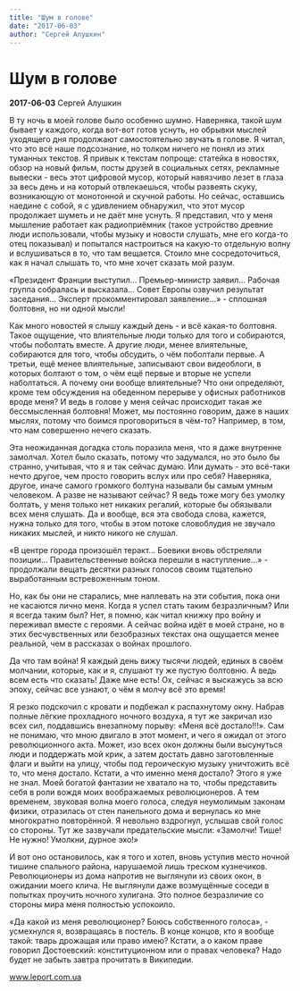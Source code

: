 ```yaml
---
title: "Шум в голове"
date: "2017-06-03"
author: "Сергей Алушкин"
---
```


# Шум в голове

**2017-06-03** Сергей Алушкин

В ту ночь в моей голове было особенно шумно. Наверняка, такой шум бывает у каждого, когда вот-вот готов уснуть, но обрывки мыслей уходящего дня продолжают самостоятельно звучать в голове. Я читал, что это всё наше подсознание, но толком ничего не понял из этих туманных текстов. Я привык к текстам попроще: статейка в новостях, обзор на новый фильм, посты друзей в социальных сетях, рекламные вывески - весь этот цифровой мусор, который навязчиво лезет в глаза за весь день и на который отвлекаешься, чтобы развеять скуку, возникающую от монотонной и скучной работы. Но сейчас, оставшись наедине с собой, я с удивлением обнаружил, что этот мусор продолжает шуметь и не даёт мне уснуть. Я представил, что у меня мышление работает как радиоприёмник (такое устройство древние люди использовали, чтобы музыку и новости слушать, мне его когда-то отец показывал) и попытался настроиться на какую-то отдельную волну и вслушиваться в то, что там вещается. Стоило мне сосредоточиться, как я начал слышать то, что мне хочет сказать мой разум.

«Президент Франции выступил... Премьер-министр заявил... Рабочая группа собралась и высказала... Совет Европы озвучил результат заседания... Эксперт прокомментировал заявление...» - сплошная болтовня, но ни одной мысли!

Как много новостей я слышу каждый день - и всё какая-то болтовня. Такое ощущение, что влиятельные люди только для того и собираются, чтобы поболтать вместе. А другие люди, менее влиятельные, собираются для того, чтобы обсудить, о чём поболтали первые. А третьи, ещё менее влиятельные, записывают свои видеоблоги, в которых болтают о том, о чём ещё первые и вторые не успели наболтаться. А почему они вообще влиятельные? Что они определяют, кроме тем обсуждения на обеденном перерыве у офисных работников вроде меня? И ведь в голове у меня сейчас происходит такая же бессмысленная болтовня! Может, мы постоянно говорим, даже в наших мыслях, потому что боимся проговориться в чём-то? Например, в том, что нам совершенно нечего сказать.

Эта неожиданная догадка столь поразила меня, что я даже внутренне замолчал. Хотел было сказать, потому что задумался, но это было бы странно, учитывая, что я и так сейчас думаю. Или думать - это всё-таки нечто другое, чем просто говорить вслух или про себя? Наверняка, другое, иначе самого громкого болтуна называли бы самым умным человеком. А разве не называют сейчас? Я ведь тоже могу без умолку болтать, у меня только нет никаких регалий, которые бы обязывали всех меня слушать. Да и вообще, вся эта свобода слова, кажется, нужна только для того, чтобы в этом потоке словоблудия не звучало никаких мыслей, и никто никого не слушал.

«В центре города произошёл теракт... Боевики вновь обстреляли позиции... Правительственные войска перешли в наступление...» - продолжали вещать десятки разных голосов своим тщательно выработанным встревоженным тоном.

Но, как бы они не старались, мне наплевать на эти события, пока они не касаются лично меня. Когда я успел стать таким безразличным? Или я всегда таким был? Нет, я помню, как читал книжку про войну и переживал вместе с героями. А сейчас война идёт в моей стране, но в этих бесчувственных или безобразных текстах она ощущается менее реальной, чем в рассказах о войнах прошлого.

Да что там война! Я каждый день вижу тысячи людей, единых в своём молчании, которые, как и я, слушают ту же пустую болтовню. А ведь всем есть что сказать! Даже мне есть! Ох, сейчас я выскажусь за всю эпоху, сейчас все узнают, о чём я молчу всё это время!

Я резко подскочил с кровати и подбежал к распахнутому окну. Набрав полные лёгкие прохладного ночного воздуха, я тут же закричал изо всех сил, поддавшись внезапному порыву: «Меня всё достало!!!». Сам не понимаю, что мною двигало в этот момент, и чего я ожидал от этого революционного акта. Может, изо всех окон должны были высунуться люди и поддержать мой крик, а затем достать давно заготовленные флаги и выйти на улицу, чтобы под героическую музыку уничтожить всё то, что меня достало. Кстати, а что именно меня достало? Этого я уже не знал. Моей богатой фантазии не хватало на то, чтобы представить себя в роли вождя моих воображаемых революционеров. А тем временем, звуковая волна моего голоса, следуя неумолимым законам физики, отразилась от стен панельного дома и вернулась ко мне многократно повторённой. Я невольно вздрогнул, услышав свой голос со стороны. Тут же зазвучали предательские мысли: «Замолчи! Тише! Не нужно! Умолкни, дурное эхо!»

И вот оно остановилось, как я того и хотел, вновь уступив место ночной тишине спального района, нарушаемой лишь треском кузнечиков. Революционеры из дома напротив не выглянули из своих окон, в ожидании моего клича. Не выглянули даже возмущённые соседи в попытках проучить ночного хулигана. Это полное безразличие со стороны мира меня полностью успокоило.

«Да какой из меня революционер? Боюсь собственного голоса», - усмехнулся я, возвращаясь в постель. В конце концов, кто я вообще такой: тварь дрожащая или право имею? Кстати, а о каком праве говорил Достоевский: конституционном или о правах человека? Надо будет не забыть завтра прочитать в Википедии.

www.leport.com.ua